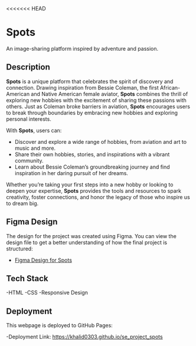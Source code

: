<<<<<<< HEAD

# Spots

An image-sharing platform inspired by adventure and passion.

## Description

**Spots** is a unique platform that celebrates the spirit of discovery and connection. Drawing inspiration from Bessie Coleman, the first African-American and Native American female aviator, **Spots** combines the thrill of exploring new hobbies with the excitement of sharing these passions with others. Just as Coleman broke barriers in aviation, **Spots** encourages users to break through boundaries by embracing new hobbies and exploring personal interests.

With **Spots**, users can:

- Discover and explore a wide range of hobbies, from aviation and art to music and more.
- Share their own hobbies, stories, and inspirations with a vibrant community.
- Learn about Bessie Coleman’s groundbreaking journey and find inspiration in her daring pursuit of her dreams.

Whether you’re taking your first steps into a new hobby or looking to deepen your expertise, **Spots** provides the tools and resources to spark creativity, foster connections, and honor the legacy of those who inspire us to dream big.

## Figma Design

The design for the project was created using Figma. You can view the design file to get a better understanding of how the final project is structured:

- [Figma Design for Spots](https://www.figma.com/file/BBNm2bC3lj8QQMHlnqRsga/Sprint-3-Project-%E2%80%94-Spots?type=design&node-id=2%3A60&mode=design&t=afgNFybdorZO6cQo-1)

## Tech Stack

-HTML
-CSS
-Responsive Design

## Deployment

This webpage is deployed to GitHub Pages:

-Deployment Link: https://khalid0303.github.io/se_project_spots
